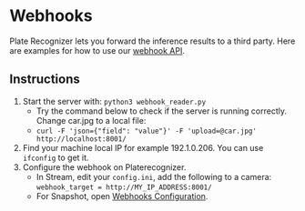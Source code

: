 # Webhooks

Plate Recognizer lets you forward the inference results to a third party. Here are examples for how to use our [webhook API](http://docs.platerecognizer.com/#webhooks).

## Instructions

1. Start the server with: `python3 webhook_reader.py`
   - Try the command below to check if the server is running correctly. Change car.jpg to a local file:
   - `curl -F 'json={"field": "value"}' -F 'upload=@car.jpg' http://localhost:8001/`
2. Find your machine local IP for example 192.1.0.206. You can use `ifconfig` to get it.
3. Configure the webhook on Platerecognizer.
   - In Stream, edit your `config.ini`, add the following to a camera: `webhook_target = http://MY_IP_ADDRESS:8001/`
   - For Snapshot, open [Webhooks Configuration](https://app.platerecognizer.com/accounts/webhooks/).
